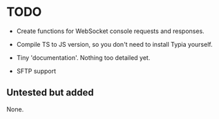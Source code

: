 # TODO

- Create functions for WebSocket console requests and responses.
- Compile TS to JS version, so you don't need to install Typia yourself.

- Tiny 'documentation'. Nothing too detailed yet.
- SFTP support

## Untested but added

None.

